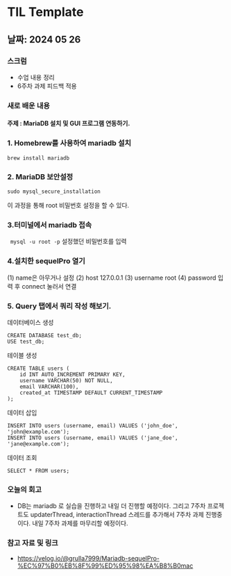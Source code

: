 # TIL Template

## 날짜: 2024 05 26
### 스크럼
- 수업 내용 정리
- 6주차 과제 피드백 적용

### 새로 배운 내용
#### 주제 : MariaDB 설치 및 GUI 프로그램 연동하기.
### 1. Homebrew를 사용하여 mariadb 설치
```brew install mariadb```

### 2. MariaDB 보안설정
```sudo mysql_secure_installation```

이 과정을 통해 root 비밀번호 설정을 할 수 있다.

### 3.터미널에서 mariadb 접속
``` mysql -u root -p```
설정했던 비밀번호를 입력

### 4.설치한 sequelPro 열기

(1) name은 아무거나 설정
(2) host 127.0.0.1
(3) username root
(4) password 입력
후 connect 눌러서 연결

### 5. Query 탭에서 쿼리 작성 해보기.
데이터베이스 생성
```
CREATE DATABASE test_db;
USE test_db;
```
테이블 생성
```
CREATE TABLE users (
    id INT AUTO_INCREMENT PRIMARY KEY,
    username VARCHAR(50) NOT NULL,
    email VARCHAR(100),
    created_at TIMESTAMP DEFAULT CURRENT_TIMESTAMP
);
```
데이터 삽입
```
INSERT INTO users (username, email) VALUES ('john_doe', 'john@example.com');
INSERT INTO users (username, email) VALUES ('jane_doe', 'jane@example.com');
```
데이터 조회
```
SELECT * FROM users;
```

### 오늘의 회고
- DB는 mariadb 로 실습을 진행하고 내일 더 진행할 예정이다. 그리고 7주차 프로젝트도 updaterThread, interactionThread 스레드를 추가해서 7주차 과제 진행중이다.
내일 7주차 과제를 마무리할 예정이다.
### 참고 자료 및 링크
- https://velog.io/@grulla7999/Mariadb-sequelPro-%EC%97%B0%EB%8F%99%ED%95%98%EA%B8%B0mac
